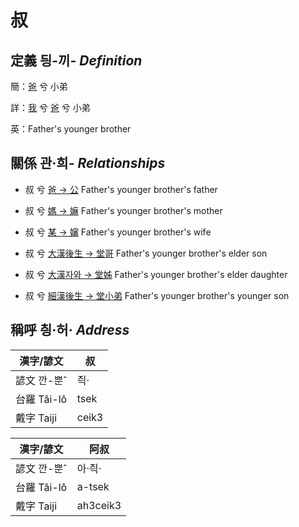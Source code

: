 # 叔
## 定義 딍-끼- _Definition_
簡：[爸](member2.md) 兮 小弟

詳：[我](member1.md) 兮 [爸](member2.md) 兮 小弟

英：Father's younger brother

## 關係 관·희- _Relationships_

- 叔 兮 [爸 → 公](member8.md) Father's younger brother's father

- 叔 兮 [媽 → 嫲](member9.md) Father's younger brother's mother

- 叔 兮 [某 → 嬸](member34.md) Father's younger brother's wife

- 叔 兮 [大漢後生 → 堂哥](member73.md) Father's younger brother's elder son

- 叔 兮 [大漢자와 → 堂姊](member74.md) Father's younger brother's elder daughter

- 叔 兮 [細漢後生 → 堂小弟](member75.md) Father's younger brother's younger son



## 稱呼 칑·허· _Address_

漢字/諺文 | 叔
--- | ---
諺文 깐-뿐ˆ | 즥·
台羅 Tâi-lô | tsek
戴字 Taiji | ceik3


漢字/諺文 | 阿叔
--- | ---
諺文 깐-뿐ˆ | 아·즥·
台羅 Tâi-lô | a-tsek
戴字 Taiji | ah3ceik3


